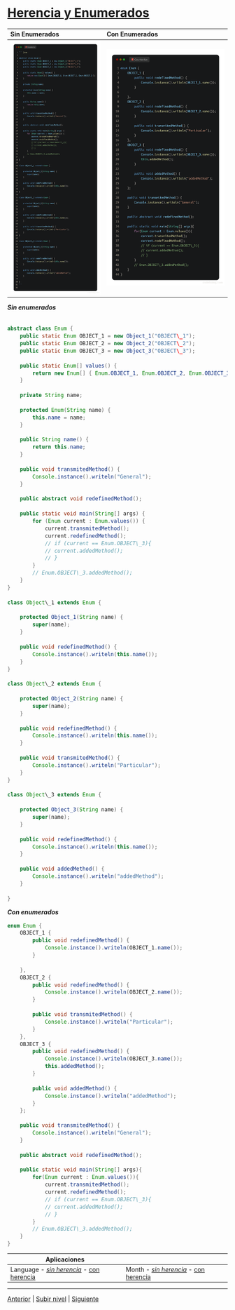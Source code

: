 # [Herencia y Enumerados](README.md)


| **Sin Enumerados** |**Con Enumerados** |
|:---|:---| 
| ![sin](/images/SinEnumerados.png) | ![con](/images/ConEnumerados.png) |

***Sin enumerados***




``` java

abstract class Enum {
    public static Enum OBJECT_1 = new Object_1("OBJECT\_1");
    public static Enum OBJECT_2 = new Object_2("OBJECT\_2");
    public static Enum OBJECT_3 = new Object_3("OBJECT\_3");

    public static Enum[] values() {
        return new Enum[] { Enum.OBJECT_1, Enum.OBJECT_2, Enum.OBJECT_3 };
    }

    private String name;

    protected Enum(String name) {
        this.name = name;
    }

    public String name() {
        return this.name;
    }

    public void transmitedMethod() {
        Console.instance().writeln("General");
    }

    public abstract void redefinedMethod();

    public static void main(String[] args) {
        for (Enum current : Enum.values()) {
            current.transmitedMethod();
            current.redefinedMethod();
            // if (current == Enum.OBJECT\_3){
            // current.addedMethod();
            // }
        }
        // Enum.OBJECT\_3.addedMethod();
    }
}

class Object\_1 extends Enum {

    protected Object_1(String name) {
        super(name);
    }

    public void redefinedMethod() {
        Console.instance().writeln(this.name());
    }
}

class Object\_2 extends Enum {

    protected Object_2(String name) {
        super(name);
    }

    public void redefinedMethod() {
        Console.instance().writeln(this.name());
    }

    public void transmitedMethod() {
        Console.instance().writeln("Particular");
    }
}

class Object\_3 extends Enum {

    protected Object_3(String name) {
        super(name);
    }

    public void redefinedMethod() {
        Console.instance().writeln(this.name());
    }

    public void addedMethod() {
        Console.instance().writeln("addedMethod");
    }

}
```


 ***Con enumerados***


```java
enum Enum {
    OBJECT_1 {
        public void redefinedMethod() {
            Console.instance().writeln(OBJECT_1.name());
        }

    },
    OBJECT_2 {
        public void redefinedMethod() {
            Console.instance().writeln(OBJECT_2.name());
        }

        public void transmitedMethod() {
            Console.instance().writeln("Particular");
        }
    },
    OBJECT_3 {
        public void redefinedMethod() {
            Console.instance().writeln(OBJECT_3.name());
            this.addedMethod();
        }

        public void addedMethod() {
            Console.instance().writeln("addedMethod");
        }
    };

    public void transmitedMethod() {
        Console.instance().writeln("General");
    }

    public abstract void redefinedMethod();

    public static void main(String[] args){
        for(Enum current : Enum.values()){
            current.transmitedMethod();
            current.redefinedMethod();
            // if (current == Enum.OBJECT\_3){
            // current.addedMethod();
            // }
        }
        // Enum.OBJECT\_3.addedMethod();
    }
}
```

| **Aplicaciones** ||
| --- |---| 
|Language - [*sin herencia*](https://github.com/USantaTecla-tech-java/src/blob/main/src/main/java/es/usantatecla/a5_units/a3_date/a3_enums/Language.java) - [con herencia](https://github.com/USantaTecla-tech-java/src/blob/main/src/main/java/es/usantatecla/a5_units/a3_date/a4_inherits/Language.java) |  Month - [*sin herencia*](https://github.com/USantaTecla-tech-java/src/blob/main/src/main/java/es/usantatecla/a5_units/a3_date/a4_inherits/Month.java) - [con herencia](https://github.com/USantaTecla-tech-java/src/blob/main/src/main/java/es/usantatecla/a5_units/a3_date/a3_enums/Month.java)|


---

[Anterior](../u8typeConversion/u1objectClass/README.md) | [Subir nivel](../README.md) | [Siguiente](/c4how/u6modularProgramming/README.md)
